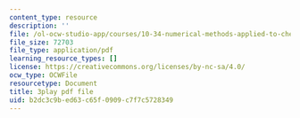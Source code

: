 ```yaml
---
content_type: resource
description: ''
file: /ol-ocw-studio-app/courses/10-34-numerical-methods-applied-to-chemical-engineering-fall-2015/b2dc3c9bed63c65f0909c7f7c5728349_KFq33hsMxr4.pdf
file_size: 72703
file_type: application/pdf
learning_resource_types: []
license: https://creativecommons.org/licenses/by-nc-sa/4.0/
ocw_type: OCWFile
resourcetype: Document
title: 3play pdf file
uid: b2dc3c9b-ed63-c65f-0909-c7f7c5728349
---
```


